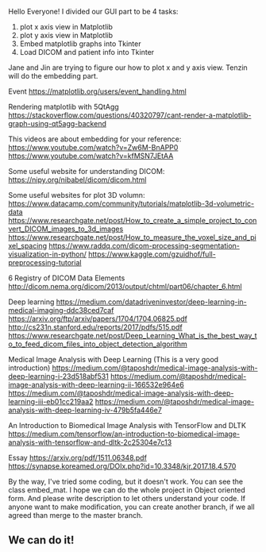 Hello Everyone! I divided our GUI part to be 4 tasks:
1. plot x axis view in Matplotlib 
2. plot y axis view in Matplotlib
3. Embed matplotlib graphs into Tkinter
4. Load DICOM and patient info into Tkinter

Jane and Jin are trying to figure our how to plot x and y axis view.
Tenzin will do the embedding part.

Event
https://matplotlib.org/users/event_handling.html

Rendering matplotlib with 5QtAgg
https://stackoverflow.com/questions/40320797/cant-render-a-matplotlib-graph-using-qt5agg-backend

This videos are about embedding for your reference:
https://www.youtube.com/watch?v=Zw6M-BnAPP0
https://www.youtube.com/watch?v=kfMSN7JEtAA

Some useful website for understanding DICOM:
https://nipy.org/nibabel/dicom/dicom.html

Some useful websites for plot 3D volumn:
https://www.datacamp.com/community/tutorials/matplotlib-3d-volumetric-data
https://www.researchgate.net/post/How_to_create_a_simple_project_to_convert_DICOM_images_to_3d_images
https://www.researchgate.net/post/How_to_measure_the_voxel_size_and_pixel_spacing
https://www.raddq.com/dicom-processing-segmentation-visualization-in-python/
https://www.kaggle.com/gzuidhof/full-preprocessing-tutorial

6 Registry of DICOM Data Elements
http://dicom.nema.org/dicom/2013/output/chtml/part06/chapter_6.html

Deep learning
https://medium.com/datadriveninvestor/deep-learning-in-medical-imaging-ddc38ced7caf
https://arxiv.org/ftp/arxiv/papers/1704/1704.06825.pdf
http://cs231n.stanford.edu/reports/2017/pdfs/515.pdf
https://www.researchgate.net/post/Deep_Learning_What_is_the_best_way_to_to_feed_dicom_files_into_object_detection_algorithm

Medical Image Analysis with Deep Learning (This is a very good introduction)
https://medium.com/@taposhdr/medical-image-analysis-with-deep-learning-i-23d518abf531
https://medium.com/@taposhdr/medical-image-analysis-with-deep-learning-ii-166532e964e6
https://medium.com/@taposhdr/medical-image-analysis-with-deep-learning-iii-eb01cc219aa2
https://medium.com/@taposhdr/medical-image-analysis-with-deep-learning-iv-479b5fa446e7

An Introduction to Biomedical Image Analysis with TensorFlow and DLTK
https://medium.com/tensorflow/an-introduction-to-biomedical-image-analysis-with-tensorflow-and-dltk-2c25304e7c13

Essay
https://arxiv.org/pdf/1511.06348.pdf
https://synapse.koreamed.org/DOIx.php?id=10.3348/kjr.2017.18.4.570

By the way, I've tried some coding, but it doesn't work. You can see the class embed_mat.
I hope we can do the whole project in Object oriented form. And please write description to let others understand your code.
If anyone want to make modification, you can create another branch, if we all agreed than merge to the master branch.

We can do it!
---------------------------------------------------------------------------------------------------------------------------------------

